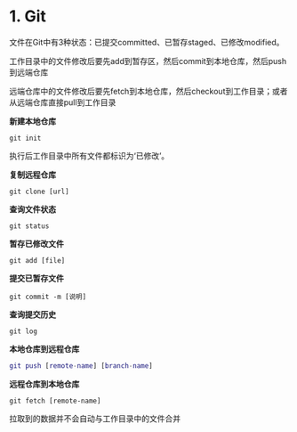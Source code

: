 # 1. Git

文件在Git中有3种状态：已提交committed、已暂存staged、已修改modified。

工作目录中的文件修改后要先add到暂存区，然后commit到本地仓库，然后push到远端仓库

远端仓库中的文件修改后要先fetch到本地仓库，然后checkout到工作目录；或者从远端仓库直接pull到工作目录

**新建本地仓库**

```
git init
```

执行后工作目录中所有文件都标识为‘已修改’。

**复制远程仓库**

```
git clone [url]
```

**查询文件状态**

```
git status
```

**暂存已修改文件**

```
git add [file]
```

**提交已暂存文件**

```
git commit -m [说明]
```

**查询提交历史**

```
git log
```

**本地仓库到远程仓库**

```g
git push [remote-name] [branch-name]
```

**远程仓库到本地仓库**

```
git fetch [remote-name]
```

拉取到的数据并不会自动与工作目录中的文件合并
